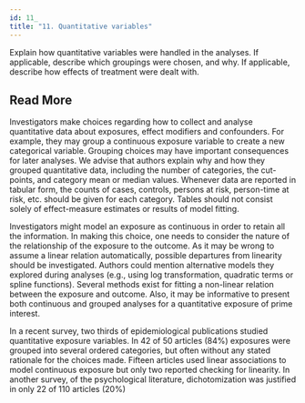 ```yaml
---
id: 11_
title: "11. Quantitative variables"
---
```

Explain how quantitative variables were handled in the analyses. If applicable, describe which groupings were chosen, and why. If applicable, describe how effects of treatment were dealt with.

## Read More

Investigators make choices regarding how to collect and analyse quantitative data about exposures, effect modifiers and confounders. For example, they may group a continuous exposure variable to create a new categorical variable. Grouping choices may have important consequences for later analyses. We advise that authors explain why and how they grouped quantitative data, including the number of categories, the cut-points, and category mean or median values. Whenever data are reported in tabular form, the counts of cases, controls, persons at risk, person-time at risk, etc. should be given for each category. Tables should not consist solely of effect-measure estimates or results of model fitting.

Investigators might model an exposure as continuous in order to retain all the information. In making this choice, one needs to consider the nature of the relationship of the exposure to the outcome. As it may be wrong to assume a linear relation automatically, possible departures from linearity should be investigated. Authors could mention alternative models they explored during analyses (e.g., using log transformation, quadratic terms or spline functions). Several methods exist for fitting a non-linear relation between the exposure and outcome. Also, it may be informative to present both continuous and grouped analyses for a quantitative exposure of prime interest.

In a recent survey, two thirds of epidemiological publications studied quantitative exposure variables. In 42 of 50 articles (84%) exposures were grouped into several ordered categories, but often without any stated rationale for the choices made. Fifteen articles used linear associations to model continuous exposure but only two reported checking for linearity. In another survey, of the psychological literature, dichotomization was justified in only 22 of 110 articles (20%)